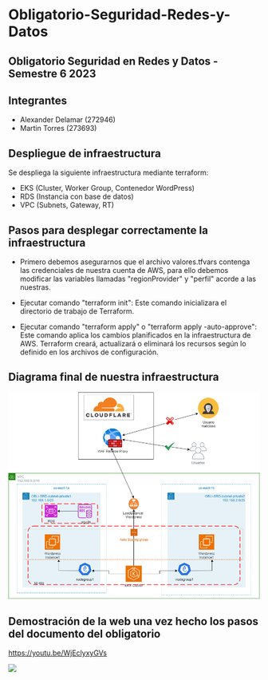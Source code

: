 # Obligatorio-Seguridad-Redes-y-Datos
Obligatorio Seguridad en Redes y Datos - Semestre 6 2023
---
## Integrantes
- Alexander Delamar (272946)
- Martin Torres (273693)

## Despliegue de infraestructura
Se despliega la siguiente infraestructura mediante terraform:

* EKS (Cluster, Worker Group, Contenedor WordPress)
* RDS (Instancia con base de datos)
* VPC (Subnets, Gateway, RT)

## Pasos para desplegar correctamente la infraestructura
* Primero debemos asegurarnos que el archivo valores.tfvars contenga las credenciales de nuestra cuenta de AWS, para ello debemos modificar las variables llamadas "regionProvider" y "perfil" acorde a las nuestras.

* Ejecutar comando "terraform init": Este comando inicializara el directorio de trabajo de Terraform. 

* Ejecutar comando "terraform apply" o "terraform apply -auto-approve": Este comando aplica los cambios planificados en la infraestructura de AWS. Terraform creará, actualizará o eliminará los recursos según lo definido en los archivos de configuración.

## Diagrama final de nuestra infraestructura
[![Diagrama](./img/diagramaSRD.drawio.png)](./img/diagramaSRD.drawio.png)

## Demostración de la web una vez hecho los pasos del documento del obligatorio
https://youtu.be/WjEclyxyGVs

[![](https://markdown-videos.deta.dev/youtube/WjEclyxyGVs)](https://youtu.be/WjEclyxyGVs)